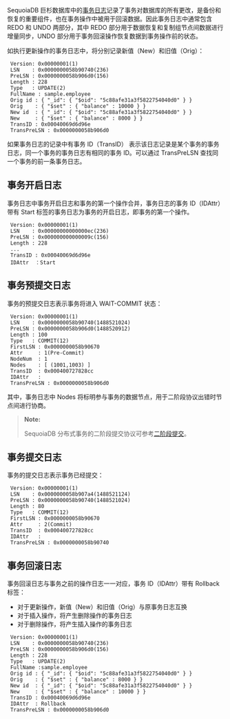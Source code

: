 [^_^]:
    分布式事务
    作者：何国明
    时间：20190817
    评审意见

SequoiaDB 巨杉数据库中的[事务日志][transaction_log]记录了事务对数据库的所有更改，是备份和恢复的重要组件，也在事务操作中被用于回滚数据。因此事务日志中通常包含 REDO 和 UNDO 两部分，其中 REDO 部分用于数据恢复和复制组节点间数据进行增量同步，UNDO 部分用于事务回滚操作恢复数据到事务操作前的状态。

如执行更新操作的事务日志中，将分别记录新值（New）和旧值（Orig）：

```lang-text
 Version: 0x00000001(1)
 LSN    : 0x0000000058b90740(236)
 PreLSN : 0x0000000058b906d0(156)
 Length : 228
 Type   : UPDATE(2)
 FullName : sample.employee
 Orig id : { "_id": { "$oid": "5c88afe31a3f5822754040d0" } }
 Orig    : { "$set" : { "balance" : 10000 } }
 New id  : { "_id": { "$oid": "5c88afe31a3f5822754040d0" } }
 New     : { "$set" : { "balance" : 8000 } }
 TransID : 0x00040069d6d96e
 TransPreLSN : 0x0000000058b906d0
```

如果事务日志的记录中有事务 ID（TransID） 表示该日志记录是某个事务的事务日志，同一个事务的事务日志有相同的事务 ID。可以通过 TransPreLSN 查找同一个事务的前一条事务日志。

事务开启日志
----

事务日志中事务开启日志和事务的第一个操作合并，事务日志的事务 ID（IDAttr）带有 Start 标签的事务日志为事务的开启日志，即事务的第一个操作。

```lang-text
 Version: 0x00000001(1)
 LSN    : 0x00000000000000ec(236)
 PreLSN : 0x000000000000009c(156)
 Length : 228
 ...
 TransID : 0x00040069d6d96e
 IDAttr  ：Start
```

事务预提交日志
----

事务的预提交日志表示事务将进入 WAIT-COMMIT 状态：

```lang-text
 Version: 0x00000001(1)
 LSN    : 0x0000000058b90740(1488521024)
 PreLSN : 0x0000000058b906d0(1488520912)
 Length : 100
 Type   : COMMIT(12)
 FirstLSN : 0x0000000058b90670
 Attr     : 1(Pre-Commit)
 NodeNum  : 1
 Nodes    : [ (1001,1003) ]
 TransID  : 0x000400727828cc
 IDAttr   :
 TransPreLSN : 0x0000000058b906d0
```

其中，事务日志中 Nodes 将标明参与事务的数据节点，用于二阶段协议出错时节点间进行协商。

> **Note:**
>
> SequoiaDB 分布式事务的二阶段提交协议可参考[二阶段提交][2pc]。

事务提交日志
----

事务的提交日志表示事务已经提交：

```lang-text
 Version: 0x00000001(1)
 LSN    : 0x0000000058b907a4(1488521124)
 PreLSN : 0x0000000058b90740(1488521024)
 Length : 80
 Type   : COMMIT(12)
 FirstLSN : 0x0000000058b90670
 Attr     : 2(Commit)
 TransID  : 0x000400727828cc
 IDAttr   :
 TransPreLSN : 0x0000000058b90740
```

事务回滚日志
----

事务回滚日志与事务之前的操作日志一一对应，事务 ID（IDAttr）带有 Rollback 标签：

- 对于更新操作，新值（New）和旧值（Orig）与原事务日志互换
- 对于插入操作，将产生删除操作的事务日志
- 对于删除操作，将产生插入操作的事务日志

```lang-text
 Version: 0x00000001(1)
 LSN    : 0x0000000058b90740(236)
 PreLSN : 0x0000000058b906d0(156)
 Length : 228
 Type   : UPDATE(2)
 FullName :sample.employee
 Orig id : { "_id": { "$oid": "5c88afe31a3f5822754040d0" } }
 Orig    : { "$set" : { "balance" : 8000 } }
 New id  : { "_id": { "$oid": "5c88afe31a3f5822754040d0" } }
 New     : { "$set" : { "balance" : 10000 } }
 TransID : 0x00040069d6d96e
 IDAttr  : Rollback
 TransPreLSN : 0x0000000058b906d0
```

[^_^]:
    本文使用到的所有链接

[transaction_log]: manual/Distributed_Engine/Architecture/Replication/architecture.md#事务日志replicalog
[2pc]: manual/Distributed_Engine/Architecture/Transactions/2pc.md